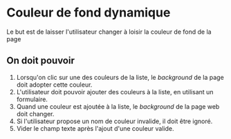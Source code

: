 # Couleur de fond dynamique

Le but est de laisser l'utilisateur changer à loisir la couleur de fond de la page

## On doit pouvoir

1. Lorsqu'on clic sur une des couleurs de la liste, le _background_ de la page doit adopter cette couleur.
2. L'utilisateur doit pouvoir ajouter des couleurs à la liste, en utilisant un formulaire.
3. Quand une couleur est ajoutée à la liste, le _background_ de la page web doit changer.
4. Si l'utilisateur propose un nom de couleur invalide, il doit être ignoré.
5. Vider le champ texte après l'ajout d'une couleur valide.
